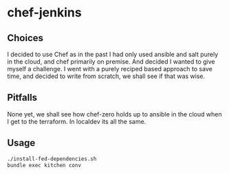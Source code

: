 # chef-jenkins

## Choices
I decided to use Chef as in the past I had only used ansible and salt purely in the cloud, and chef primarily on premise. And decided I wanted to give myself a challenge. I went with a purely reciped based approach to save time, and decided to write from scratch, we shall see if that was wise.

## Pitfalls
None yet, we shall see how chef-zero holds up to ansible in the cloud when I get to the terraform.
In localdev its all the same.

## Usage
```bash
./install-fed-dependencies.sh
bundle exec kitchen conv
```
